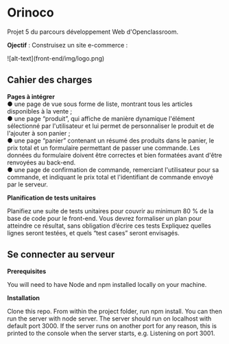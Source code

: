 # Orinoco

<p>Projet 5 du parcours développement Web d'Openclassroom. </p>
<p><strong>Ojectif</strong> : Construisez un site e-commerce
 :</p>
 ![alt-text](front-end/img/logo.png)



## Cahier des charges

<strong>Pages à intégrer</strong></br>
● une page de vue sous forme de liste, montrant tous les articles disponibles
à la vente ;</br>
● une page “produit”, qui affiche de manière dynamique l'élément
sélectionné par l'utilisateur et lui permet de personnaliser le produit et de
l'ajouter à son panier ;</br>
● une page “panier” contenant un résumé des produits dans le panier, le prix
total et un formulaire permettant de passer une commande. Les données
du formulaire doivent être correctes et bien formatées avant d'être
renvoyées au back-end.</br>
● une page de confirmation de commande, remerciant l'utilisateur pour sa
commande, et indiquant le prix total et l'identifiant de commande envoyé
par le serveur.</br>


<strong>Planification de tests unitaires</strong></br>

Planifiez une suite de tests unitaires pour couvrir au minimum 80 % de la base de
code pour le front-end. Vous devrez formaliser un plan pour atteindre ce résultat,
sans obligation d’écrire ces tests Expliquez quelles lignes seront testées, et quels
“test cases” seront envisagés.


## Se connecter au serveur

<strong>Prerequisites</strong></br>

You will need to have Node and npm installed locally on your machine.

<strong>Installation</strong></br>

Clone this repo. From within the project folder, run npm install. You can then run the server with node server. The server should run on localhost with default port 3000. If the server runs on another port for any reason, this is printed to the console when the server starts, e.g. Listening on port 3001.


